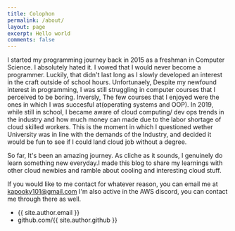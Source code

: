 ```yaml
---
title: Colophon
permalink: /about/
layout: page
excerpt: Hello world
comments: false
---
```

I started my programming journey back in 2015 as a freshman in Computer Science. I absolutely hated it. I vowed that I would never become a programmer. Luckily, that didn't last long as I slowly developed an interest in the craft outside of school hours. Unfortunaely, Despite my newfound interest in programming, I was still struggling in computer courses that I perceived to be boring. Inversly, The few courses that I enjoyed were  the ones in which I was succesful at(operating systems and OOP). In 2019, while still in school, I became aware of cloud computing/ dev ops trends in the industry and how much money can made due to the labor shortage of cloud skilled workers. This is the moment in which I questioned wether University was in line with the demands of the Industry, and decided it would be fun to see if I could land cloud job without a degree. 

So far, It's been an amazing journey. As cliche as it sounds, I genuinely do learn something new everyday.I made this blog to share my learnings with other cloud newbies and ramble about cooling and interesting cloud stuff. 

If you would like to me contact for whatever reason, you can email me at kapooky101@gmail.com 
I'm also active in the AWS discord, you can contact me through there as well. 

- {{ site.author.email }}
- github.com/{{ site.author.github }}
